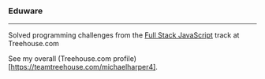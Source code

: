 ### Eduware
***
Solved programming challenges from the [Full Stack JavaScript](https://teamtreehouse.com/tracks/full-stack-javascript) track at Treehouse.com

See my overall (Treehouse.com profile)[https://teamtreehouse.com/michaelharper4].
